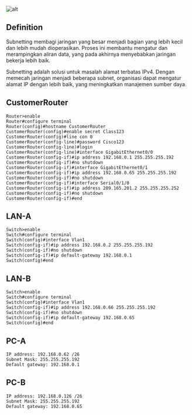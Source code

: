 ![alt](https://a5m9a8c3.rocketcdn.me/wp-content/uploads/2020/08/11.5.5-Packet-Tracer-Subnet-an-IPv4-Network-ILM.jpg )
## Definition
Subnetting membagi jaringan yang besar menjadi bagian yang lebih kecil dan lebih mudah dioperasikan. Proses ini membantu mengatur dan merampingkan aliran data, yang pada akhirnya menyebabkan jaringan bekerja lebih baik.

Subnetting adalah solusi untuk masalah alamat terbatas IPv4. Dengan memecah jaringan menjadi beberapa subnet, organisasi dapat mengatur alamat IP dengan lebih baik, yang meningkatkan manajemen sumber daya.
## CustomerRouter
    Router>enable
    Router#configure terminal
    Router(config)#hostname CustomerRouter
    CustomerRouter(config)#enable secret Class123
    CustomerRouter(config)#line con 0
    CustomerRouter(config-line)#password Cisco123
    CustomerRouter(config-line)#login
    CustomerRouter(config-line)#interface GigabitEthernet0/0
    CustomerRouter(config-if)#ip address 192.168.0.1 255.255.255.192
    CustomerRouter(config-if)#no shutdown
    CustomerRouter(config-if)#interface GigabitEthernet0/1
    CustomerRouter(config-if)#ip address 192.168.0.65 255.255.255.192
    CustomerRouter(config-if)#no shutdown
    CustomerRouter(config-if)#interface Serial0/1/0
    CustomerRouter(config-if)#ip address 209.165.201.2 255.255.255.252
    CustomerRouter(config-if)#no shutdown
    CustomerRouter(config-if)#end
## LAN-A
    Switch>enable
    Switch#configure terminal
    Switch(config)#interface Vlan1
    Switch(config-if)#ip address 192.168.0.2 255.255.255.192
    Switch(config-if)#no shutdown
    Switch(config-if)#ip default-gateway 192.168.0.1
    Switch(config)#end
## LAN-B
    Switch>enable
    Switch#configure terminal
    Switch(config)#interface Vlan1
    Switch(config-if)#ip address 192.168.0.66 255.255.255.192
    Switch(config-if)#no shutdown
    Switch(config-if)#ip default-gateway 192.168.0.65
    Switch(config)#end
## PC-A
    IP address: 192.168.0.62 /26
    Subnet Mask: 255.255.255.192
    Default gateway: 192.168.0.1
## PC-B
    IP address: 192.168.0.126 /26
    Subnet Mask: 255.255.255.192
    Default gateway: 192.168.0.65